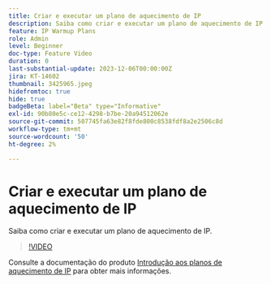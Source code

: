 ```yaml
---
title: Criar e executar um plano de aquecimento de IP
description: Saiba como criar e executar um plano de aquecimento de IP.
feature: IP Warmup Plans
role: Admin
level: Beginner
doc-type: Feature Video
duration: 0
last-substantial-update: 2023-12-06T00:00:00Z
jira: KT-14602
thumbnail: 3425965.jpeg
hidefromtoc: true
hide: true
badgeBeta: label="Beta" type="Informative"
exl-id: 90b80e5c-ce12-4298-b7be-20a94512062e
source-git-commit: 507745fa63e82f8fde800c8538fdf8a2e2506c8d
workflow-type: tm+mt
source-wordcount: '50'
ht-degree: 2%

---
```


# Criar e executar um plano de aquecimento de IP

Saiba como criar e executar um plano de aquecimento de IP.

>[!VIDEO](https://video.tv.adobe.com/v/3425965/?learn=on)

Consulte a documentação do produto [Introdução aos planos de aquecimento de IP](https://experienceleague.adobe.com/docs/journey-optimizer/using/configuration/implement-ip-warmup-plan/ip-warmup-gs.html) para obter mais informações.
